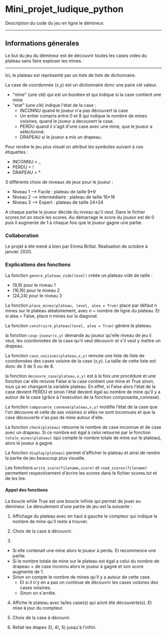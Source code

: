 # Mini_projet_ludique_python
Description du code du jeu en ligne le démineur.
***
## Informations génerales
Le but du jeu du démineur est de découvrir toutes les cases vides du plateau sans faire exploser les mines.
***
Ici, le plateau est représenté par un liste de liste de dictionnaire.

La case de coordonnée (x,y) est un dictionnaire donc une paire clé valeur.
  - "mine" (une clé) qui est un booléen et qui indique si la case contient une mine 
  - "etat" (une clé) indique l'état de la case :
      - INCONNU quand le joueur n'a pas découvert la case
      - Un entier compris entre 0 et 8 qui indique le nombre de mines voisines, quand le joueur a decouvert la case.
      - PERDU quand il s'agit d'une case avec une mine, que le joueur a séléctionné.
      - DRAPEAU si le joueur a mis un drapeau.

Pour rendre le jeu plus visuel on attribut les symboles suivant à ces étiquettes :  

- INCONNU = _
- PERDU = !
- DRAPEAU = *

3 différents choix de niveaux de jeux pour le joueur : 
- Niveau 1 --> Facile : plateau de taille 9*9
- Niveau 2 --> intermédiaire : plateau de taille 16*16
- Niveau 3 --> Expert : plateau de taille 24*24 

A chaque partie le joueur décide du niveau qu'il veut.
Dans le fichier scores.txt on stock les scores. Au démarrage le score du joueur est de 0 puis il augmente de 1 à chaque fois que le joueur gagne une partie.

### Collaboration
Le projet à été mené à bien par Emma Brillat.
Réalisation de octobre à janvier 2020.

### Explications des fonctions
La fonction `genere_plateau_vide(level)` créée un plateau vide de taille : 
- (9,9) pour le niveau 1
- (16,16) pour le niveau 2
- (24,24) pour le niveau 3

La fonction `place_mines(plateau, level, alea = True)` place par défaut n mines sur le plateau aléatoirement, avec n = nombre de ligne du plateau.
Et si alea = False, place n mines sur la diagonal. 

La fonction `construire_plateau(level, alea = True)` génère le plateau.

la fonction `coup-joueur(x,y)` demande au joueur qu'elle niveau de jeu il veut, les coordonnées de la case qu'il veut découvrir et s'il veut y mettre un drapeau.

La fonction `case_voisines(plateau,x,y)` renvoie une liste de liste de coordonnées des cases voisine de la case (x,y). La taille de cette liste est donc de 3 de 5 ou de 8.

la fonction `decouvre_case(plateau,x,y)` est à la fois une procédure et une fonction car elle renvoie False si la case contient une mine et True sinon, tous ça en changent la variable plateau. En effet, si False alors l'état de la case devient PERDU et sinon l'état devient égal au nombre de mine qu'il y a autour de la case (grâce à l'execution de la fonction composante_connexe).

La fonction `composante_connexe(plateau,x,y)` modifie l'état de la case que l'on découvre et celle de ses voisines si elles ne sont inconnues et que la case découverte n'as pas de mine autour d'elle.

La fonction `check(plateau)` retourne le nombre de case inconnue et de case avec un drapeau. Si ce nombre est égal à celui retourné par le fonction `totale_mines(plateau)` (qui compte le nombre totale de mine sur le plateau), alors le joueur à gagné. 

La fonction `display(plateau)` permet d'afficher le plateau et ainsi de rendre la partie de jeu beaucoup plus visuelle.

Les fonctions `write_score(filename,score)` et `read_scores(filename)` permettent respectivement d'écrire les scores dans le fichier scores.txt et de les lire.

#### Appel des fonctions

La boucle while True est une boucle infinie qui permet de jouer au démineur.
Le déroulement d'une partie de jeu est la suivante : 

1) Affichage du plateau avec en haut à gauche le compteur qui indique le nombre de mine qu'il reste à trouver.

2) Choix de la case à découvrir.

3) 
  - Si elle contenait une mine alors le joueur à perdu. Et recommence une partie.
  - Si le nombre totale de mine sur le plateau est égal a celui du nombre de drapeau + de case inconnu alors le joueur à gagné et son score augmente de 1.
  - Sinon on compte le nombre de mines qu'il y a autour de cette case.
      - Et si il n'y en a pas on continue de découvrir les cases voisines des cases voisines.
      - Sinon on s'arrête.

4) Affiche le plateau avec la/les case(s) qui a/ont été découverte(s). Et mise à jour du compteur.

5) Choix de la case à découvir.

6) Refait les étapes 3), 4), 5) jusqu'à l'infini.


